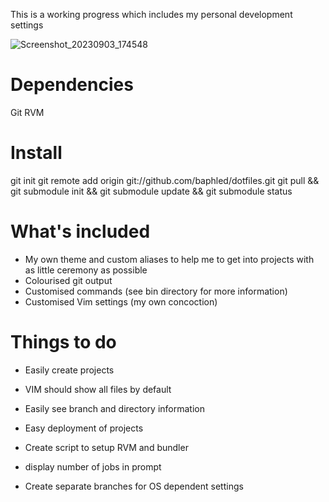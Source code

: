 This is a working progress which includes my personal development settings

![Screenshot_20230903_174548](https://github.com/baphled/dotfiles/assets/37376/48e3cfd2-7468-47e3-bd88-cc75d2f5090a)

Dependencies
============

Git
RVM

Install
=======

  git init
  git remote add origin git://github.com/baphled/dotfiles.git
  git pull && git submodule init && git submodule update && git submodule status

What's included
===============

* My own theme and custom aliases to help me to get into projects with as
  little ceremony as possible
* Colourised git output
* Customised commands (see bin directory for more information)
* Customised Vim settings (my own concoction)

Things to do
============

* Easily create projects
* VIM should show all files by default
* Easily see branch and directory information
* Easy deployment of projects
* Create script to setup RVM and bundler
* display number of jobs in prompt

* Create separate branches for OS dependent settings
